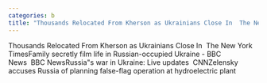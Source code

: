 ```yaml
---
categories: b
title: "Thousands Relocated From Kherson as Ukrainians Close In  The New York Times"
---
```

Thousands Relocated From Kherson as Ukrainians Close In&nbsp;&nbsp;The New York TimesFamily secretly film life in Russian-occupied Ukraine - BBC News&nbsp;&nbsp;BBC NewsRussia"s war in Ukraine: Live updates&nbsp;&nbsp;CNNZelensky accuses Russia of planning false-flag operation at hydroelectric plant